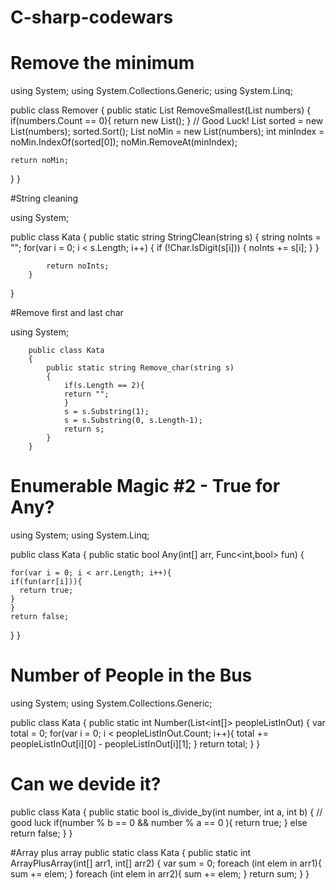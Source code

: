 # C-sharp-codewars


# Remove the minimum

using System;
using System.Collections.Generic;
using System.Linq;

public class Remover
{
  public static List<int> RemoveSmallest(List<int> numbers)
  {
    if(numbers.Count == 0){
    return new List<int>();
    }
    // Good Luck!
    List<int> sorted = new List<int>(numbers);
    sorted.Sort();
    List<int> noMin = new List<int>(numbers);
    int minIndex = noMin.IndexOf(sorted[0]);
    noMin.RemoveAt(minIndex);
    
    return noMin;
  }
}

#String cleaning

using System;

public class Kata
{
  public static string StringClean(string s)
        {
            string noInts = "";
            for(var i = 0; i < s.Length; i++)
            {
                if (!Char.IsDigit(s[i]))
                {
                    noInts += s[i];
                }
            }
            
            return noInts;
        }
}

#Remove first and last char

using System;

        public class Kata
        {
            public static string Remove_char(string s)
            {    
                if(s.Length == 2){
                return "";
                }
                s = s.Substring(1);
                s = s.Substring(0, s.Length-1);
                return s;
            }
        }
       
#   Enumerable Magic #2 - True for Any?

using System;
using System.Linq;

public class Kata
{
  public static bool Any(int[] arr, Func<int,bool> fun)
  {
    
    for(var i = 0; i < arr.Length; i++){
    if(fun(arr[i])){
      return true;
    }
    }
    return false;
  }
}

# Number of People in the Bus
     
     
using System;
using System.Collections.Generic;

public class Kata
    {
        public static int Number(List<int[]> peopleListInOut)
        {
          var total = 0;
          for(var i = 0; i < peopleListInOut.Count; i++){
            total += peopleListInOut[i][0] - peopleListInOut[i][1];
          }
          return total;
        }
    }
# Can we devide it?

public class Kata
{
    public static bool is_divide_by(int number, int a, int b)
    {
        // good luck
        if(number % b == 0 && number % a == 0 ){
        return true;
        }
        else return false;
    }
}

#Array plus array
public static class Kata
{
  public static int ArrayPlusArray(int[] arr1, int[] arr2)
  {
    var sum = 0;
    foreach (int elem in arr1){
    sum += elem;
    }
    foreach (int elem in arr2){
    sum += elem;
    }
    return sum;
  }
}
